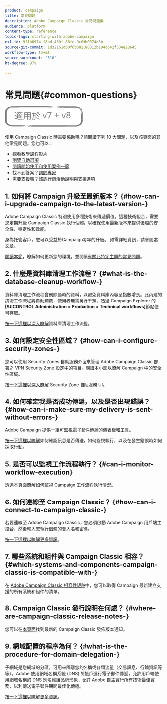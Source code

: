```yaml
---
product: campaign
title: 常見問題
description: Adobe Campaign Classic 常見問題集
audience: platform
content-type: reference
topic-tags: starting-with-adobe-campaign
exl-id: 9f1b0974-f8bd-430f-88fe-9c09b0074d3b
source-git-commit: 1d32161d60f6b382188012b104c642f504e28645
workflow-type: tm+mt
source-wordcount: '510'
ht-degree: 97%

---
```


# 常見問題{#common-questions}

![](../../assets/common.svg)

使用 Campaign Classic 時需要協助嗎？請閱讀下列 10 大問題，以及該頁面的其他常見問題。您也可以：

* [觀看教學課程影片](https://experienceleague.adobe.com/docs/campaign-classic-learn/tutorials/overview.html?lang=zh-Hant)
* [瀏覽自助選項](../../platform/using/tutorials.md#how-to-videos)
* [閱讀開始使用和使用案例一節](../../platform/using/tutorials.md#step-by-step-guides)
* 找不到答案？[詢問專家](https://experienceleaguecommunities.adobe.com/t5/adobe-campaign-classic/ct-p/adobe-campaign-classic-community)
* 需要支援嗎？[諮詢行銷活動說明與支援選項](../../support.md)

## 1. 如何將 Campaign 升級至最新版本？ {#how-can-i-upgrade-campaign-to-the-latest-version-}

Adobe Campaign Classic 特別使用多種技術來傳遞價值。這種技術組合，需要您定期升級 Campaign Classic 執行個體，以確保使用最新版本來提供優越的安全性、穩定性和效能。

身為托管客戶，您可以受益於Campaign每年的升級。 如需詳細資訊，請參閱[本文章](../../rn/using/rn-overview.md#yearly-upgrade)。

[閱讀本節](../../production/using/build-upgrade.md)，瞭解如何更新您的環境，並閱讀[有關此特定主題的常見問題](../../platform/using/faq-build-upgrade.md)。

## 2. 什麼是資料庫清理工作流程？ {#what-is-the-database-cleanup-workflow-}

資料庫清理工作流程會刪除過時的資料，以避免資料庫內容呈指數增長。此內建的技術工作流程將自動觸發，使用者無需另行干預。透過 Campaign Explorer 的 **[!UICONTROL Administration > Production > Technical workflows]**&#x200B;節點便可存取。

[按一下這裡以深入瞭解](../../production/using/database-cleanup-workflow.md)資料庫清理工作流程。

## 3. 如何設定安全性區域？ {#how-can-i-configure-security-zones-}

您可以使用 Security Zones 自助服務介面來管理 Adobe Campaign Classic 部署之 VPN Security Zone 設定中的項目。閱讀[本小節](../../installation/using/security-zones.md)以瞭解 Campaign 中的安全性區域。

[按一下這裡以深入瞭解](https://helpx.adobe.com/tw/campaign/kb/configuring-security-zones-self-service.html) Security Zone 自助服務 UI。

## 4. 如何確定我是否成功傳遞，以及是否出現錯誤？ {#how-can-i-make-sure-my-delivery-is-sent-without-errors-}

Adobe Campaign 提供一組可監視電子郵件傳遞的儀表板和工具。

[按一下這裡以瞭解](../../delivery/using/about-delivery-monitoring.md)如何確認訊息是否傳送，如何監視執行，以及在發生錯誤時如何採取行動。

## 5. 是否可以監視工作流程執行？ {#can-i-monitor-workflow-execution}

透過[本頁面](../../workflow/using/starting-a-workflow.md)瞭解如何監視 Campaign 工作流程執行情況。

## 6. 如何連線至 Campaign Classic？ {#how-can-i-connect-to-campaign-classic-}

若要連線至 Adobe Campaign Classic，您必須啟動 Adobe Campaign 用戶端主控台，然後輸入您執行個體的登入名和密碼。

[按一下這裡以瞭解更多資訊](../../platform/using/launching-adobe-campaign.md)。

## 7. 哪些系統和組件與 Campaign Classic 相容？ {#which-systems-and-components-campaign-classic-is-compatible-with-}

在 [Adobe Campaign Classic 相容性矩陣](../../rn/using/compatibility-matrix.md)中，您可以取得 Campaign 最新建立支援的所有系統和組件的清單。

## 8. Campaign Classic 發行說明在何處？ {#where-are-campaign-classic-release-notes-}

您可以在[本頁面](../../rn/using/latest-release.md)找到最新的 Campaign Classic 發佈版本通知。

## 9. 網域配置的程序為何？ {#what-is-the-procedure-for-domain-delegation-}

子網域是您網域的分區，可用來隔離您的名稱或各類流量（交易訊息、行銷資訊等等）。Adobe 使用網域名稱系統 (DNS) 的帳戶進行電子郵件傳遞，允許用戶端使用網域名稱的 DNS 別名維護品牌形象，允許 Adobe 自主實行所有技術最佳實務，以利傳送電子郵件期間最佳化傳遞。

[按一下這裡以瞭解更多資訊](https://experienceleague.adobe.com/docs/control-panel/using/subdomains-and-certificates/setting-up-new-subdomain.html?lang=zh-Hant)。
